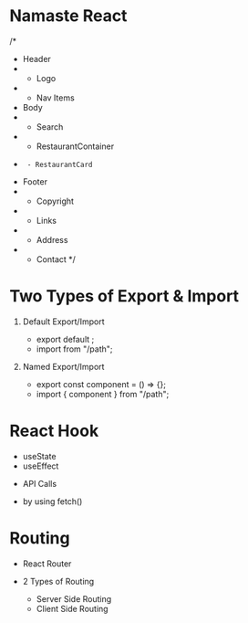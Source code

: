 # Namaste React 

/*
 * Header
 *  - Logo
 *  - Nav Items
 * Body
 *  - Search
 *  - RestaurantContainer
 *      - RestaurantCard
 * Footer
 *  - Copyright
 *  - Links
 *  - Address
 *  - Contact
 */
 

# Two Types of Export & Import

 1. Default Export/Import

    - export default <component>;
    - import <component> from "/path";

2. Named Export/Import

    - export const component = () => {};
    - import { component } from "/path";

# React Hook
- useState
- useEffect

* API Calls
- by using fetch()

# Routing

- React Router

- 2 Types of Routing
    - Server Side Routing
    - Client Side Routing
